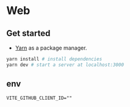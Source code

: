 # Web

## Get started

- [Yarn](https://yarnpkg.com/getting-started/install) as a package manager.

```sh
yarn install # install dependencies
yarn dev # start a server at localhost:3000
```

## env

```txt
VITE_GITHUB_CLIENT_ID=""
```
